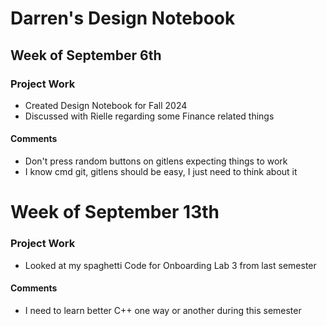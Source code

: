 # Darren's Design Notebook

## Week of September 6th

### Project Work

* Created Design Notebook for Fall 2024
* Discussed with Rielle regarding some Finance related things

#### Comments

* Don't press random buttons on gitlens expecting things to work
* I know cmd git, gitlens should be easy, I just need to think about it

# Week of September 13th

### Project Work

* Looked at my spaghetti Code for Onboarding Lab 3 from last semester

#### Comments

* I need to learn better C++ one way or another during this semester
